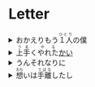<h1>Letter</h1>
<details><summary>おかえりもう<ruby>１人<rt>ひとり</rt></ruby>の僕</summary>欢迎回来，另一个我</details>
<details><summary><ruby>上手<rt>うま</rt></ruby>く<ruby>やれた<rt>やる</rt></ruby><a href="/grammar/%E3%81%97%E3%82%85%E3%81%86%E3%81%98%E3%82%87/%E3%81%8B%E3%81%84.md">かい</a></summary>一切还顺利吗</details>
<details><summary>うんそれなりに</summary>嗯 还可以</details>
<details><summary><ruby>想<rt>おも</rt></ruby>いは<ruby>手離<rt>てばな</rt></ruby>したし</summary>我已不再像从前那样执着</details>
